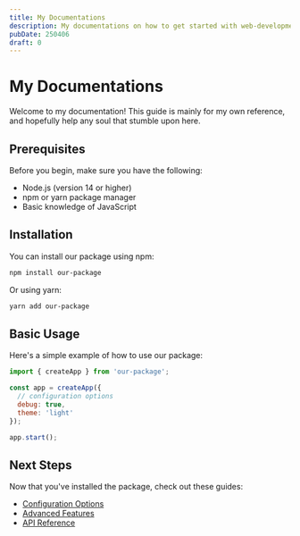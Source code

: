 ```yaml
---
title: My Documentations
description: My documentations on how to get started with web-development work and more.
pubDate: 250406
draft: 0
---
```


# My Documentations

Welcome to my documentation! This guide is mainly for my own reference, and hopefully help any soul that stumble upon here.

## Prerequisites

Before you begin, make sure you have the following:

- Node.js (version 14 or higher)
- npm or yarn package manager
- Basic knowledge of JavaScript

## Installation

You can install our package using npm:

```bash
npm install our-package
```

Or using yarn:

```bash
yarn add our-package
```

## Basic Usage

Here's a simple example of how to use our package:

```javascript
import { createApp } from 'our-package';

const app = createApp({
  // configuration options
  debug: true,
  theme: 'light'
});

app.start();
```

## Next Steps

Now that you've installed the package, check out these guides:

- [Configuration Options](/docs/introduction/02-configuration)
- [Advanced Features](/docs/advanced-features)
- [API Reference](/docs/reference/01-api-reference) 